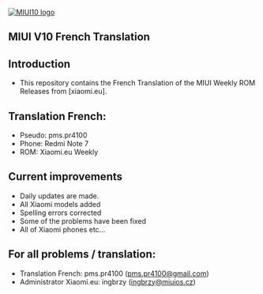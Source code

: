 [![MIUI10 logo](https://i.imgur.com/s5PsCYM.png)](https://xiaomi.eu/)

## MIUI V10 French Translation

## Introduction

* This repository contains the French Translation of the MIUI Weekly ROM Releases from [xiaomi.eu].

## Translation French:
* Pseudo: pms.pr4100
* Phone: Redmi Note 7
* ROM: Xiaomi.eu Weekly

## Current improvements

* Daily updates are made.
* All Xiaomi models added
* Spelling errors corrected
* Some of the problems have been fixed
* All of Xiaomi phones etc...

## For all problems / translation:
* Translation French: pms.pr4100 (pms.pr4100@gmail.com)
* Administrator Xiaomi.eu: ingbrzy (ingbrzy@miuios.cz)
